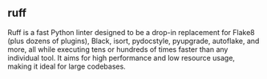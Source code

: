 ## ruff

Ruff is a fast Python linter designed to be a drop-in replacement for Flake8 (plus dozens of plugins), Black, isort, pydocstyle, pyupgrade, autoflake, and more, all while executing tens or hundreds of times faster than any individual tool. It aims for high performance and low resource usage, making it ideal for large codebases.